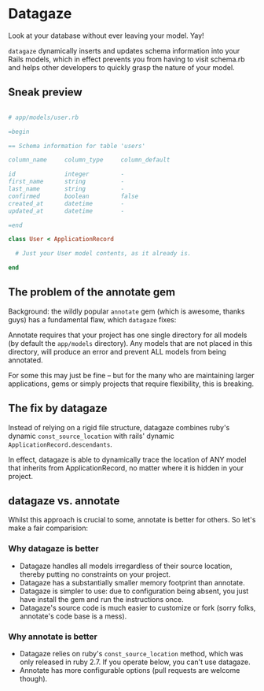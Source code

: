 
# Datagaze

Look at your database without ever leaving your model. Yay!

`datagaze` dynamically inserts and updates schema information into your Rails models, which in effect prevents you from having to visit schema.rb and helps other developers to quickly grasp the nature of your model.

## Sneak preview

```ruby

# app/models/user.rb

=begin

== Schema information for table 'users'

column_name     column_type     column_default     

id              integer         -                  
first_name      string          -                  
last_name       string          -
confirmed       boolean         false
created_at      datetime        -                  
updated_at      datetime        -                  

=end

class User < ApplicationRecord

  # Just your User model contents, as it already is.

end

```

## The problem of the annotate gem

Background: the wildly popular `annotate` gem (which is awesome, thanks guys) has a fundamental flaw, which `datagaze` fixes:

Annotate requires that your project has one single directory for all models (by default the `app/models` directory). Any models that are not placed in this directory, will produce an error and prevent ALL models from being annotated. 

For some this may just be fine – but for the many who are maintaining larger applications, gems or simply projects that require flexibility, this is breaking.

## The fix by datagaze

Instead of relying on a rigid file structure, datagaze combines ruby's dynamic `const_source_location` with rails' dynamic `ApplicationRecord.descendants`. 

In effect, datagaze is able to dynamically trace the location of ANY model that inherits from ApplicationRecord, no matter where it is hidden in your project.

## datagaze vs. annotate

Whilst this approach is crucial to some, annotate is better for others. So let's make a fair comparision:

### Why datagaze is better

- Datagaze handles all models irregardless of their source location, thereby putting no constraints on your project.
- Datagaze has a substantially smaller memory footprint than annotate.
- Datagaze is simpler to use: due to configuration being absent, you just have install the gem and run the instructions once.
- Datagaze's source code is much easier to customize or fork (sorry folks, annotate's code base is a mess).

### Why annotate is better

- Datagaze relies on ruby's `const_source_location` method, which was only released in ruby 2.7. If you operate below, you can't use datagaze.
- Annotate has more configurable options (pull requests are welcome though).



